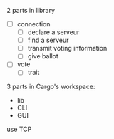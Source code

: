 2 parts in library
- [ ] connection
	+ [ ] declare a serveur
	+ [ ] find a serveur
	+ [ ] transmit voting information
	+ [ ] give ballot
- [ ] vote
	+ [ ] trait

3 parts in Cargo's workspace:
- lib
- CLI
- GUI

use TCP
